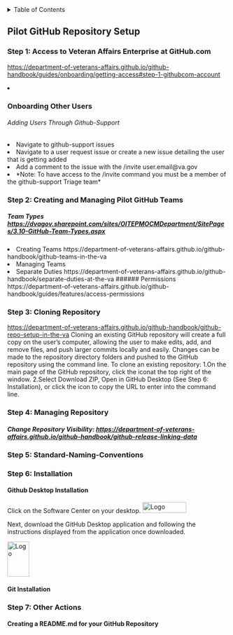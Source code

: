 <!-- TABLE OF CONTENTS -->
<details>
  <summary>Table of Contents</summary>
  <ol>
    <li>
      <a href="#Pilot-GitHub-Repository-Setup">Pilot-GitHub-Repository-Setup</a>
      <ul><li>
       <a href="###Step-1:-Access-to-Veteran-Affairs-Enterprise-at-GitHub.com">VA Enterprise GitHub Access</a>
       <li>
        <a href="###Step 2: Creating and Managing Pilot GitHub Teams">Creating and Managing Pilot GitHub Teams</a>
        <li>
        <a href="###Step-3:-Cloning-Repository">Cloning Repository</a>
         <li>
         <a href="###Step-4:-Managing-Repository">Managing Repository</a>
          <li>
        <a href="###Step-5:-Standard-Naming-Conventions">Naming Conventions</a>
        <li>
          <a href="###Step-6:-Installation">Installation</a>
        <li>
        <a href="###Step-7:-Other-Actions">Other Actions</a>
        <ol>
          </ul></li>
    </ol>
</details> 
        
## Pilot GitHub Repository Setup </a>
### Step 1: Access to Veteran Affairs Enterprise at GitHub.com
https://department-of-veterans-affairs.github.io/github-handbook/guides/onboarding/getting-access#step-1-githubcom-account <li>

### Onboarding Other Users
###### Adding Users Through Github-Support
<li> Navigate to github-support issues </a><li>
Navigate to a user request issue or create a new issue detailing the user that is getting added </a><li>
Add a comment to the issue with the /invite user.email@va.gov</a> <li>
*Note: To have access to the /invite command you must be a member of the github-support Triage team*
</a>

### Step 2: Creating and Managing Pilot GitHub Teams
##### Team Types https://dvagov.sharepoint.com/sites/OITEPMOCMDepartment/SitePages/3.10-GitHub-Team-Types.aspx
<li> Creating Teams <a/>
 https://department-of-veterans-affairs.github.io/github-handbook/github-teams-in-the-va
<li>  Managing Teams</a>
<li>  Separate Duties </a>
 https://department-of-veterans-affairs.github.io/github-handbook/separate-duties-at-the-va
###### Permissions </a>
 https://department-of-veterans-affairs.github.io/github-handbook/guides/features/access-permissions


### Step 3: Cloning Repository
https://department-of-veterans-affairs.github.io/github-handbook/github-repo-setup-in-the-va </a>
Cloning an existing GitHub repository will create a full copy on the user’s computer, allowing the user to make edits, add, and remove files, and push larger commits locally and easily. </a>
Changes can be made to the repository directory folders and pushed to the GitHub repository using the command line.  </a>
To clone an existing repository:</u>
1.On the main page of the GitHub repository, click the iconat the top right of the window. <a/>
2.Select Download ZIP, Open in GitHub Desktop (See Step 6: Installation), or click the icon to copy the URL to enter into the command line. <a/>
  
### Step 4: Managing Repository
##### Change Repository Visibility: https://department-of-veterans-affairs.github.io/github-handbook/github-release-linking-data
  
### Step 5: Standard-Naming-Conventions

### Step 6: Installation
#### Github Desktop Installation
Click on the Software Center on your desktop.
<img src="https://user-images.githubusercontent.com/105750400/182799638-8b986305-3726-499f-92df-ae319d04c2c6.png" alt="Logo" width="100" height="25">

  Next, download the GitHub Desktop application and following the instructions displayed from the application once downloaded.
 
  <img src="https://user-images.githubusercontent.com/105750400/182800055-dccd42af-a1ba-4c8b-9aa1-f3fde39f74e5.png" alt="Logo" width="50" height="80">

#### Git Installation


### Step 7: Other Actions
#### Creating a README.md for your GitHub Repository
####
